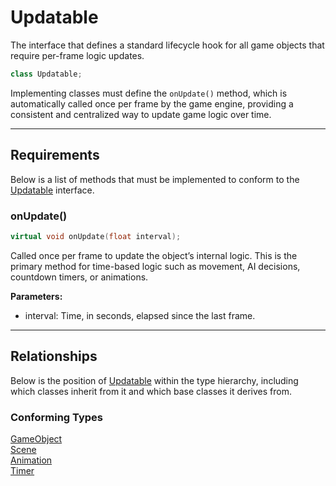 # Updatable
The interface that defines a standard
lifecycle hook for all game objects that require per-frame logic updates.

```c++
class Updatable;
```

Implementing classes must define the `onUpdate()` method,
which is automatically called once per frame by the game engine,
providing a consistent and centralized way to update game logic over time.

---

## Requirements
Below is a list of methods that must be implemented to
conform to the [Updatable](Updatable.md) interface.

### onUpdate()

```c++
virtual void onUpdate(float interval);
```

Called once per frame to update the object’s internal logic.
This is the primary method for time-based logic such as movement,
AI decisions, countdown timers, or animations.

**Parameters:**

- interval: Time, in seconds, elapsed since the last frame.

---

## Relationships
Below is the position of [Updatable](Updatable.md)
within the type hierarchy, including which classes inherit
from it and which base classes it derives from.

### Conforming Types
[GameObject](Interactable.md) <br>
[Scene](Scene.md) <br>
[Animation](Animation.md) <br>
[Timer](Timer.md)